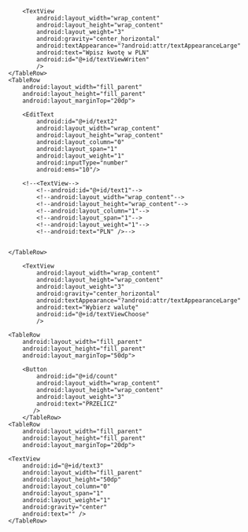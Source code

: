 <TableLayout
    xmlns:android="http://schemas.android.com/apk/res/android"
    xmlns:tools="http://schemas.android.com/tools"
    android:layout_width="match_parent"
    android:layout_height="match_parent"
    android:paddingLeft="@dimen/activity_horizontal_margin"
    android:paddingRight="@dimen/activity_horizontal_margin"
    android:paddingTop="@dimen/activity_vertical_margin"
    android:paddingBottom="@dimen/activity_vertical_margin"
    tools:context=".MainActivity"
    android:background="@drawable/pink">
    <TableRow
        android:layout_width="fill_parent"
        android:layout_height="fill_parent">

        <TextView
            android:layout_width="wrap_content"
            android:layout_height="wrap_content"
            android:layout_weight="3"
            android:gravity="center_horizontal"
            android:textAppearance="?android:attr/textAppearanceLarge"
            android:text="Wpisz kwotę w PLN"
            android:id="@+id/textViewWriten"
            />
    </TableRow>
    <TableRow
        android:layout_width="fill_parent"
        android:layout_height="fill_parent"
        android:layout_marginTop="20dp">

        <EditText
            android:id="@+id/text2"
            android:layout_width="wrap_content"
            android:layout_height="wrap_content"
            android:layout_column="0"
            android:layout_span="1"
            android:layout_weight="1"
            android:inputType="number"
            android:ems="10"/>

        <!--<TextView-->
            <!--android:id="@+id/text1"-->
            <!--android:layout_width="wrap_content"-->
            <!--android:layout_height="wrap_content"-->
            <!--android:layout_column="1"-->
            <!--android:layout_span="1"-->
            <!--android:layout_weight="1"-->
            <!--android:text="PLN" />-->


    </TableRow>
<TableRow
    android:layout_width="fill_parent"
    android:layout_height="fill_parent"
    android:layout_marginTop="20dp">

        <TextView
            android:layout_width="wrap_content"
            android:layout_height="wrap_content"
            android:layout_weight="3"
            android:gravity="center_horizontal"
            android:textAppearance="?android:attr/textAppearanceLarge"
            android:text="Wybierz walutę"
            android:id="@+id/textViewChoose"
            />
</TableRow>
        <TableRow
            android:layout_width="fill_parent"
            android:layout_height="fill_parent"
            android:layout_marginTop="20dp">
        <Spinner
            android:id="@+id/first"
            android:layout_width="wrap_content"
            android:layout_height="wrap_content"
            android:layout_column="0"
            android:layout_span="1"
            android:layout_weight="1"/>
        <!--<Spinner-->
            <!--android:id="@+id/second"-->
            <!--android:layout_width="wrap_content"-->
            <!--android:layout_height="wrap_content"-->
            <!--android:layout_column="1"-->
            <!--android:layout_span="1"-->
            <!--android:layout_weight="1"/>-->
        </TableRow>

    <TableRow
        android:layout_width="fill_parent"
        android:layout_height="fill_parent"
        android:layout_marginTop="50dp">

        <Button
            android:id="@+id/count"
            android:layout_width="wrap_content"
            android:layout_height="wrap_content"
            android:layout_weight="3"
            android:text="PRZELICZ"
           />
        </TableRow>
    <TableRow
        android:layout_width="fill_parent"
        android:layout_height="fill_parent"
        android:layout_marginTop="20dp">

    <TextView
        android:id="@+id/text3"
        android:layout_width="fill_parent"
        android:layout_height="50dp"
        android:layout_column="0"
        android:layout_span="1"
        android:layout_weight="1"
        android:gravity="center"
        android:text="" />
    </TableRow>
</TableLayout>

